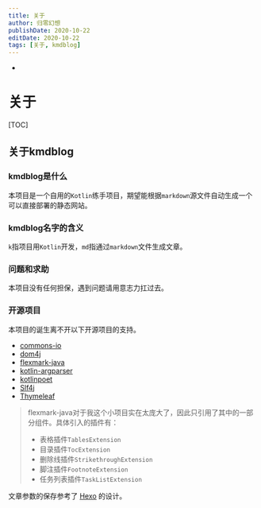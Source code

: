 ```yaml
---
title: 关于
author: 归零幻想
publishDate: 2020-10-22
editDate: 2020-10-22
tags: [关于, kmdblog]
---
```

-

# 关于

[TOC]

## 关于kmdblog

### kmdblog是什么

本项目是一个自用的`Kotlin`练手项目，期望能根据`markdown`源文件自动生成一个可以直接部署的静态网站。

<!--more-->

### kmdblog名字的含义

`k`指项目用`Kotlin`开发，`md`指通过`markdown`文件生成文章。

### 问题和求助

本项目没有任何担保，遇到问题请用意志力扛过去。

### 开源项目

本项目的诞生离不开以下开源项目的支持。

- [commons-io](https://commons.apache.org/proper/commons-io/)
- [dom4j](https://dom4j.github.io/)
- [flexmark-java](https://github.com/vsch/flexmark-java)
- [kotlin-argparser](https://github.com/xenomachina/kotlin-argparser)
- [kotlinpoet](https://square.github.io/kotlinpoet/)
- [Slf4j](http://www.slf4j.org/)
- [Thymeleaf](https://www.thymeleaf.org/)

> flexmark-java对于我这个小项目实在太庞大了，因此只引用了其中的一部分组件。具体引入的插件有：
>
> - 表格插件`TablesExtension`
> - 目录插件`TocExtension`
> - 删除线插件`StrikethroughExtension`
> - 脚注插件`FootnoteExtension`
> - 任务列表插件`TaskListExtension`

文章参数的保存参考了 [Hexo](https://hexo.io/zh-cn/) 的设计。
